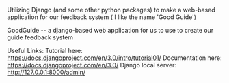 Utilizing Django (and some other python packages) to make a web-based application for our feedback system ( I like the name 'Good Guide')

GoodGuide -- a django-based web application for us to use to create our guide feedback system

Useful Links: 
Tutorial here: https://docs.djangoproject.com/en/3.0/intro/tutorial01/
Documentation here: https://docs.djangoproject.com/en/3.0/
Django local server: http://127.0.0.1:8000/admin/




